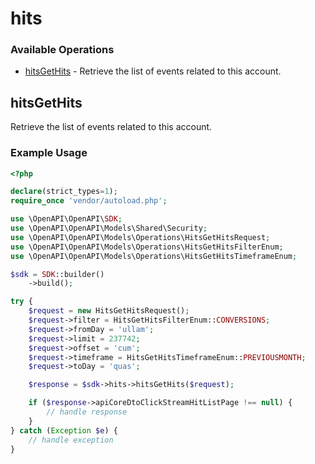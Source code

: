 # hits

### Available Operations

* [hitsGetHits](#hitsgethits) - Retrieve the list of events related to this account.

## hitsGetHits

Retrieve the list of events related to this account.

### Example Usage

```php
<?php

declare(strict_types=1);
require_once 'vendor/autoload.php';

use \OpenAPI\OpenAPI\SDK;
use \OpenAPI\OpenAPI\Models\Shared\Security;
use \OpenAPI\OpenAPI\Models\Operations\HitsGetHitsRequest;
use \OpenAPI\OpenAPI\Models\Operations\HitsGetHitsFilterEnum;
use \OpenAPI\OpenAPI\Models\Operations\HitsGetHitsTimeframeEnum;

$sdk = SDK::builder()
    ->build();

try {
    $request = new HitsGetHitsRequest();
    $request->filter = HitsGetHitsFilterEnum::CONVERSIONS;
    $request->fromDay = 'ullam';
    $request->limit = 237742;
    $request->offset = 'cum';
    $request->timeframe = HitsGetHitsTimeframeEnum::PREVIOUSMONTH;
    $request->toDay = 'quas';

    $response = $sdk->hits->hitsGetHits($request);

    if ($response->apiCoreDtoClickStreamHitListPage !== null) {
        // handle response
    }
} catch (Exception $e) {
    // handle exception
}
```
